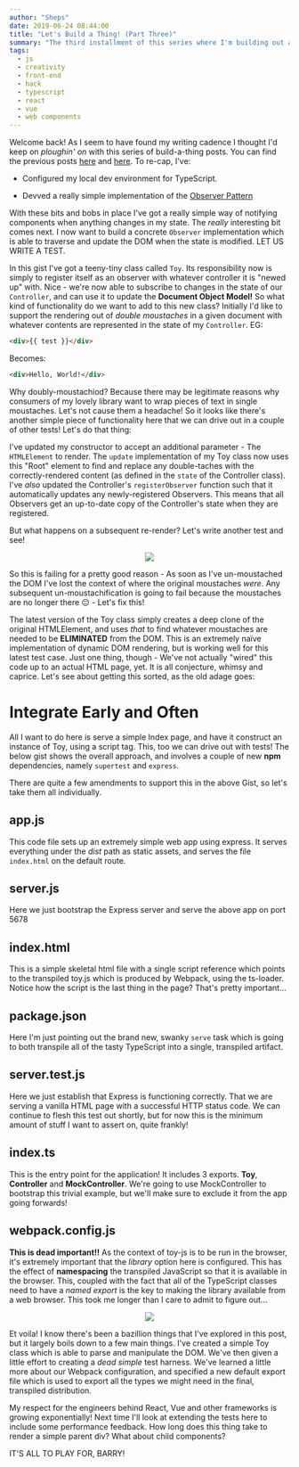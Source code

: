 ```yaml
---
author: "Sheps"
date: 2019-06-24 08:44:00
title: "Let's Build a Thing! (Part Three)"
summary: "The third installment of this series where I'm building out a client rendering framework."
tags:
  - js
  - creativity
  - front-end
  - hack
  - typescript
  - react
  - vue
  - web components
---
```


Welcome back! As I seem to have found my writing cadence I thought I'd keep on _ploughin' on_ with
this series of build-a-thing posts. You can find the previous posts
[here](https://medium.com/@thesheps/lets-build-a-thing-part-one-7b29e4f8e955) and
[here](https://medium.com/@thesheps/lets-build-a-thing-part-two-64b74940f91a). To re-cap, I've:

- Configured my local dev environment for TypeScript.

- Devved a really simple implementation of the [Observer Pattern](https://en.wikipedia.org/wiki/Observer_pattern)

With these bits and bobs in place I've got a really simple way of notifying components when
anything changes in my state. The _really_ interesting bit comes next. I now want to build a
concrete `Observer` implementation which is able to traverse and update the DOM when the state
is modified. LET US WRITE A TEST.

<script src="https://gist.github.com/thesheps/e68b45aedffec10a27b767ed2572d227.js"></script>

In this gist I've got a teeny-tiny class called `Toy`. Its responsibility now is simply to
register itself as an observer with whatever controller it is "newed up" with. Nice - we're now
able to subscribe to changes in the state of our `Controller`, and can use it to update the
**Document Object Model!** So what kind of functionality do we want to add to this new class?
Initially I'd like to support the rendering out of _double moustaches_ in a given document with
whatever contents are represented in the state of my `Controller`. EG:

```html
<div>{{ test }}</div>
```

Becomes:

```html
<div>Hello, World!</div>
```

Why doubly-moustachiod? Because there may be legitimate reasons why consumers of my lovely library
want to wrap pieces of text in single moustaches. Let's not cause them a headache! So it looks
like there's another simple piece of functionality here that we can drive out in a couple of other
tests! Let's do that thing:

<script src="https://gist.github.com/thesheps/33d93c2f1190fbc87664e2f491fed75d.js"></script>

I've updated my constructor to accept an additional parameter - The `HTMLElement` to render.
The `update` implementation of my Toy class now uses this "Root" element to find and replace any
double-taches with the correctly-rendered content (as defined in the `state` of the Controller
class). I've _also_ updated the Controller's `registerObserver` function such that it
automatically updates any newly-registered Observers. This means that all Observers get an
up-to-date copy of the Controller's state when they are registered.

But what happens on a subsequent re-render? Let's write another test and see!

<p align="center">
    <img src="/assets/posts/2019-06-24/failing-test.png">
</p>

So this is failing for a pretty good reason - As soon as I've un-moustached the DOM I've lost
the context of where the original moustaches _were_. Any subsequent un-moustachification is going
to fail because the moustaches are no longer there :pensive: - Let's fix this!

<script src="https://gist.github.com/thesheps/387db65690e04e92cda8408236ae96a2.js"></script>

The latest version of the Toy class simply creates a deep clone of the original HTMLElement, and
uses _that_ to find whatever moustaches are needed to be **ELIMINATED** from the DOM. This is an
extremely naïve implementation of dynamic DOM rendering, but is working well for this latest test
case. Just one thing, though - We've not actually "wired" this code up to an actual HTML page,
yet. It is all conjecture, whimsy and caprice. Let's see about getting this sorted, as the old
adage goes:

# Integrate Early and Often

All I want to do here is serve a simple Index page, and have it construct an instance of Toy,
using a script tag. This, too we can drive out with tests! The below gist shows the overall
approach, and involves a couple of new **npm** dependencies, namely `supertest` and `express`.

<script src="https://gist.github.com/thesheps/8cc467645411965508fe068d970dbe5d.js"></script>

There are quite a few amendments to support this in the above Gist, so let's take them all
individually.

## app.js

This code file sets up an extremely simple web app using express. It serves everything under the
_dist_ path as static assets, and serves the file `index.html` on the default route.

## server.js

Here we just bootstrap the Express server and serve the above app on port 5678

## index.html

This is a simple skeletal html file with a single script reference which points to the transpiled
toy.js which is produced by Webpack, using the ts-loader. Notice how the script is the last thing
in the page? That's pretty important...

## package.json

Here I'm just pointing out the brand new, swanky `serve` task which is going to both transpile
all of the tasty TypeScript into a single, transpiled artifact.

## server.test.js

Here we just establish that Express is functioning correctly. That we are serving a vanilla HTML
page with a successful HTTP status code. We can continue to flesh this test out shortly, but for
now this is the minimum amount of stuff I want to assert on, quite frankly!

## index.ts

This is the entry point for the application! It includes 3 exports. **Toy**, **Controller** and
**MockController**. We're going to use MockController to bootstrap this trivial example, but
we'll make sure to exclude it from the app going forwards!

## webpack.config.js

**This is dead important!!** As the context of toy-js is to be run in the browser, it's extremely
important that the _library_ option here is configured. This has the effect of **namespacing** the
transpiled JavaScript so that it is available in the browser. This, coupled with the fact that
all of the TypeScript classes need to have a _named export_ is the key to making the library
available from a web browser. This took me longer than I care to admit to figure out...

<p align="center">
  <img src="/assets/posts/2019-06-24/et-voila.png">
</p>

Et voila! I know there's been a bazillion things that I've explored in this post, but it largely
boils down to a few main things. I've created a simple Toy class which is able to parse and
manipulate the DOM. We've then given a little effort to creating a _dead simple_ test harness.
We've learned a little more about our Webpack configuration, and specified a new default export
file which is used to export all the types we might need in the final, transpiled distribution.

My respect for the engineers behind React, Vue and other frameworks is growing exponentially! Next
time I'll look at extending the tests here to include some performance feedback. How long does
this thing take to render a simple parent div? What about child components?

IT'S ALL TO PLAY FOR, BARRY!
